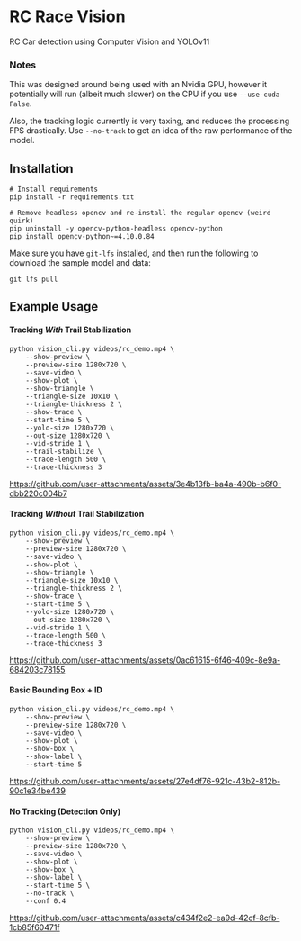 # RC Race Vision
RC Car detection using Computer Vision and YOLOv11

### Notes
This was designed around being used with an Nvidia GPU, however it potentially will run (albeit much slower) on the CPU if you use `--use-cuda False`.

Also, the tracking logic currently is very taxing, and reduces the processing FPS drastically. Use `--no-track` to get an idea of the raw performance of the model.

## Installation

```shell
# Install requirements
pip install -r requirements.txt

# Remove headless opencv and re-install the regular opencv (weird quirk)
pip uninstall -y opencv-python-headless opencv-python
pip install opencv-python~=4.10.0.84
```

Make sure you have `git-lfs` installed, and then run the following to download the sample model and data:

```shell
git lfs pull
```


## Example Usage

#### Tracking _With_ Trail Stabilization
```shell
python vision_cli.py videos/rc_demo.mp4 \
    --show-preview \
    --preview-size 1280x720 \
    --save-video \
    --show-plot \
    --show-triangle \
    --triangle-size 10x10 \
    --triangle-thickness 2 \
    --show-trace \
    --start-time 5 \
    --yolo-size 1280x720 \
    --out-size 1280x720 \
    --vid-stride 1 \
    --trail-stabilize \
    --trace-length 500 \
    --trace-thickness 3
```

https://github.com/user-attachments/assets/3e4b13fb-ba4a-490b-b6f0-dbb220c004b7


#### Tracking _Without_ Trail Stabilization
```shell
python vision_cli.py videos/rc_demo.mp4 \
    --show-preview \
    --preview-size 1280x720 \
    --save-video \
    --show-plot \
    --show-triangle \
    --triangle-size 10x10 \
    --triangle-thickness 2 \
    --show-trace \
    --start-time 5 \
    --yolo-size 1280x720 \
    --out-size 1280x720 \
    --vid-stride 1 \
    --trace-length 500 \
    --trace-thickness 3
```

https://github.com/user-attachments/assets/0ac61615-6f46-409c-8e9a-684203c78155


#### Basic Bounding Box + ID
```shell
python vision_cli.py videos/rc_demo.mp4 \
    --show-preview \
    --preview-size 1280x720 \
    --save-video \
    --show-plot \
    --show-box \
    --show-label \
    --start-time 5
```

https://github.com/user-attachments/assets/27e4df76-921c-43b2-812b-90c1e34be439


#### No Tracking (Detection Only)
```shell
python vision_cli.py videos/rc_demo.mp4 \
    --show-preview \
    --preview-size 1280x720 \
    --save-video \
    --show-plot \
    --show-box \
    --show-label \
    --start-time 5 \
    --no-track \
    --conf 0.4
```

https://github.com/user-attachments/assets/c434f2e2-ea9d-42cf-8cfb-1cb85f60471f

